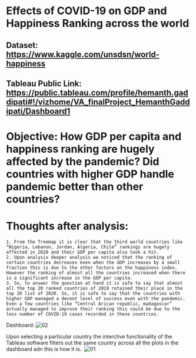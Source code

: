 # Effects of COVID-19 on GDP and Happiness Ranking across the world
## Dataset: https://www.kaggle.com/unsdsn/world-happiness
## Tableau Public Link: https://public.tableau.com/profile/hemanth.gaddipati#!/vizhome/VA_finalProject_HemanthGaddipati/Dashboard1

# Objective: How GDP per capita and happiness ranking are hugely affected by the pandemic? Did countries with higher GDP handle pandemic better than other countries?

# Thoughts after analysis:
    1. From the Treemap it is clear that the third world countries like “Nigeria, Lebanon, Jordan, Algeria, Chile” rankings are hugely affected in 2020 and their GDP per capita also took a hit.
    2. Upon analysis deeper analysis we noticed that the ranking of certain countries decreases even when the GDP increases by a small fraction this is due to the other factors on the happiness index. However the ranking of almost all the countries increased when there is a significant increase in the GDP per capita.
    3. So, to answer the question at hand it is safe to say that almost all the top 20 ranked countries of 2019 retained their place in the top 20 list of 2020. So, it is safe to say that the countries with higher GDP managed a decent level of success even with the pandemic. Even a few countries like “Central Arican republic, madagascar” actually managed to improve their ranking this could be due to the less number of COVID-19 cases recorded in these countries. 

Dashboard:
![02](https://user-images.githubusercontent.com/26768247/103036992-f1ac0600-4538-11eb-9130-66256c067b4f.JPG)

Upon selecting a particular country the interctive functionality of the Tableau software filters out the same country across all the plots in the dashboard adn this is how it is..
![01](https://user-images.githubusercontent.com/26768247/103036991-f1136f80-4538-11eb-870e-72a554427a6a.JPG)
